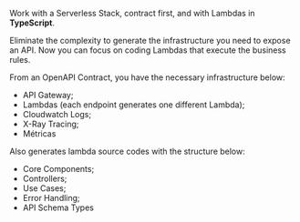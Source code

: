 Work with a Serverless Stack, contract first, and with Lambdas in **TypeScript**.

Eliminate the complexity to generate the infrastructure you need to expose an API. Now you can focus on coding Lambdas that execute the business rules.

From an OpenAPI Contract, you have the necessary infrastructure below:

- API Gateway;
- Lambdas (each endpoint generates one different Lambda);
- Cloudwatch Logs;
- X-Ray Tracing;
- Métricas

Also generates lambda source codes with the structure below:
- Core Components;  
- Controllers;  
- Use Cases;  
- Error Handling;  
- API Schema Types
